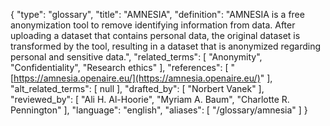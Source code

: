 {
    "type": "glossary",
    "title": "AMNESIA",
    "definition": "AMNESIA is a free anonymization tool to remove identifying information from data. After uploading a dataset that contains personal data, the original dataset is transformed by the tool, resulting in a dataset that is anonymized regarding personal and sensitive data.",
    "related_terms": [
        "Anonymity",
        "Confidentiality",
        "Research ethics"
    ],
    "references": [
        "[https://amnesia.openaire.eu/](https://amnesia.openaire.eu/)"
    ],
    "alt_related_terms": [
        null
    ],
    "drafted_by": [
        "Norbert Vanek"
    ],
    "reviewed_by": [
        "Ali H. Al-Hoorie",
        "Myriam A. Baum",
        "Charlotte R. Pennington"
    ],
    "language": "english",
    "aliases": [
        "/glossary/amnesia"
    ]
}